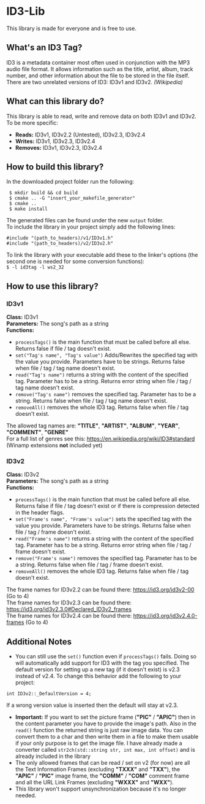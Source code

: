 # ID3-Lib

This library is made for everyone and is free to use.

## What's an ID3 Tag?
ID3 is a metadata container most often used in conjunction with the MP3 audio file format. It allows information such as the title, artist, album, track number, and other information about the file to be stored in the file itself. There are two unrelated versions of ID3: ID3v1 and ID3v2. *(Wikipedia)*

## What can this library do?
This library is able to read, write and remove data on both ID3v1 and ID3v2. To be more specific:  
- **Reads:** ID3v1, ID3v2.2 (Untested), ID3v2.3, ID3v2.4  
- **Writes:** ID3v1, ID3v2.3, ID3v2.4  
- **Removes:** ID3v1, ID3v2.3, ID3v2.4  

## How to build this library?
In the downloaded project folder run the following:  
```
 $ mkdir build && cd build
 $ cmake .. -G "insert_your_makefile_generator"
 $ cmake ..
 $ make install
```
The generated files can be found under the new `output` folder.  
To include the library in your project simply add the following lines:
```
#include "(path_to_headers)/v1/ID3v1.h"
#include "(path_to_headers)/v2/ID3v2.h"
```
To link the library with your executable add these to the linker's options (the second one is needed for some conversion functions):  
`$ -l id3tag -l ws2_32`

## How to use this library?
### ID3v1
**Class:** ID3v1  
**Parameters:** The song's path as a string  
**Functions:**   
- ```processTags()``` is the main function that must be called before all else. Returns false if file / tag doesn't exist.</br>
- ```set("Tag's name", "Tag's value")``` Adds/Rewrites the specified tag with the value you provide. Parameters have to be strings. Returns false when file / tag / tag  name doesn't exist.  
- ```read("Tag's name")``` returns a string with the content of the specified tag. Parameter has to be a string. Returns error string when file / tag / tag name doesn't exist.  
- ```remove("Tag's name")``` removes the specified tag. Parameter has to be a string. Returns false when file / tag / tag name doesn't exist.  
- ```removeAll()``` removes the whole ID3 tag. Returns false when file / tag doesn't exist.  

The allowed tag names are: **"TITLE"**, **"ARTIST"**, **"ALBUM"**, **"YEAR"**, **"COMMENT"**, **"GENRE"**  
For a full list of genres see this: https://en.wikipedia.org/wiki/ID3#standard (Winamp extensions **not** included yet)  

### ID3v2
**Class:** ID3v2  
**Parameters:** The song's path as a string  
**Functions:**  
- ```processTags()``` is the main function that must be called before all else. Returns false if file / tag doesn't exist or if there is compression detected in the header flags.  
- ```set("Frame's name", "Frame's value")``` sets the specified tag with the value you provide. Parameters have to be strings. Returns false when file / tag / frame doesn't exist.  
- ```read("Frame's name")``` returns a string with the content of the specified tag. Parameter has to be a string. Returns error string when file / tag / frame doesn't exist.  
- ```remove("Frame's name")``` removes the specified tag. Parameter has to be a string. Returns false when file / tag / frame doesn't exist.  
- ```removeAll()``` removes the whole ID3 tag. Returns false when file / tag doesn't exist.  

The frame names for ID3v2.2 can be found there: https://id3.org/id3v2-00 (Go to 4)  
The frame names for ID3v2.3 can be found there: https://id3.org/id3v2.3.0#Declared_ID3v2_frames  
The frame names for ID3v2.4 can be found there: https://id3.org/id3v2.4.0-frames (Go to 4)  

## Additional Notes
- You can still use the `set()` function even if `processTags()` fails. Doing so will automatically add support for ID3 with the tag you specified. The default version for setting up a new tag (if it doesn't exist) is v2.3 instead of v2.4. To change this behavior add the following to your project: 
```
int ID3v2::_DefaultVersion = 4;
``` 
If a wrong version value is inserted then the default will stay at v2.3.  
- **Important:** If you want to set the picture frame (**"PIC"** / **"APIC"**) then in the content parameter you have to provide the image's path.
Also in the `read()` function the returned string is just raw image data. You can convert them to a char and then write them in a file to make them usable if your only purpose is to get the image file. I have already made a converter called `str2ch(std::string str, int max, int offset)` and is already included in the library
- The only allowed frames that can be read / set on v2 (for now) are all the Text Information Frames (excluding **"TXXX"** and **"TXX"**), the **"APIC"** / **"PIC"** image frame, the **"COMM"** / **"COM"** comment frame and all the URL Link Frames (excluding **"WXXX"** and **"WXX"**).  
- This library won't support unsynchronization because it's no longer needed.  
